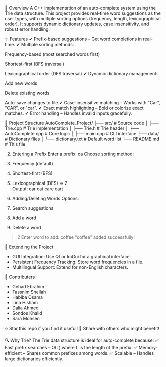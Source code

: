 📌 Overview
A C++ implementation of an auto-complete system using the Trie data structure. This project provides real-time word suggestions as the user types, with multiple sorting options (frequency, length, lexicographical order). It supports dynamic dictionary updates, case insensitivity, and robust error handling.

✨ Features
✔ Prefix-based suggestions – Get word completions in real-time.
✔ Multiple sorting methods:

Frequency-based (most searched words first)

Shortest-first (BFS traversal)

Lexicographical order (DFS traversal)
✔ Dynamic dictionary management:

Add new words

Delete existing words

Auto-save changes to file
✔ Case-insensitive matching – Works with "Car", "CAR", or "car".
✔ Exact match highlighting – Bold or colorize exact matches.
✔ Error handling – Handles invalid inputs gracefully.

📂 Project Structure
AutoComplete_Project/
├── src/               # Source code
│   ├── Trie.cpp       # Trie implementation
│   ├── Trie.h         # Trie header
│   ├── AutoComplete.cpp  # Core logic
│   ├── main.cpp       # CLI interface
├── data/              # Dictionary files
│   └── dictionary.txt # Default word list
└── README.md          # This file

2. Entering a Prefix
Enter a prefix: ca
Choose sorting method: 
1. Frequency (default)
2. Shortest-first (BFS)
3. Lexicographical (DFS)
=> 2  
Output:
car
cat
care
cart

3. Adding/Deleting Words
Options:
1. Search suggestions
2. Add a word
3. Delete a word
> 2
Enter word to add: coffee
"coffee" added successfully!

🔧 Extending the Project
- GUI Integration: Use Qt or ImGui for a graphical interface.
- Persistent Frequency Tracking: Store word frequencies in a file.
- Multilingual Support: Extend for non-English characters.

🤝 Contributers
- Gehad Ebrahim
- Tassnim Shellah
- Habiba Osama
- Lina Hisham
- Dalia Ahmed
- Sondos Khalid
- Sara Mohsen

⭐ Star this repo if you find it useful!
🔗 Share with others who might benefit!

🔍 Why Trie?
The Trie data structure is ideal for auto-complete because:
✅ Fast prefix searches – O(L) where L is the length of the prefix.
✅ Memory-efficient – Shares common prefixes among words.
✅ Scalable – Handles large dictionaries efficiently.
